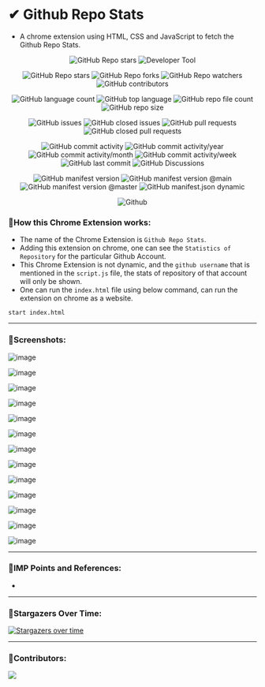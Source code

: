 # ✔ Github Repo Stats
- A chrome extension using HTML, CSS and JavaScript to fetch the Github Repo Stats.

<p align = "center">
	<img src = "https://img.shields.io/badge/Chrome Extension-Github Repo Stats-green?style=plastic&logo=appveyor", alt = "GitHub Repo stars">
	<img src = "https://img.shields.io/badge/Chrome Extension-Developer Tool-green?style=plastic&logo=appveyor", alt = "Developer Tool">
</p>
<p align = "center">
	<img src = "https://img.shields.io/github/stars/akash-rajak/Github-Repo-Stats?style=social", alt = "GitHub Repo stars">
	<img src = "https://img.shields.io/github/forks/akash-rajak/Github-Repo-Stats?style=social", alt = "GitHub Repo forks">
	<img src = "https://img.shields.io/github/watchers/akash-rajak/Github-Repo-Stats?style=social", alt = "GitHub Repo watchers">
	<img src = "https://img.shields.io/github/contributors/akash-rajak/Github-Repo-Stats?style=social", alt = "GitHub contributors">
</p>
<p align = "center">
	<img src = "https://img.shields.io/github/languages/count/akash-rajak/Github-Repo-Stats?style=social", alt = "GitHub language count">
	<img src = "https://img.shields.io/github/languages/top/akash-rajak/Github-Repo-Stats?style=social", alt = "GitHub top language">
	<img src = "https://img.shields.io/github/directory-file-count/akash-rajak/Github-Repo-Stats?style=social", alt = "GitHub repo file count">
	<img src = "https://img.shields.io/github/repo-size/akash-rajak/Github-Repo-Stats?style=social", alt = "GitHub repo size">
</p>
<p align = "center">
	<img src = "https://img.shields.io/github/issues/akash-rajak/Github-Repo-Stats", alt = "GitHub issues">
	<img src = "https://img.shields.io/github/issues-closed/akash-rajak/Github-Repo-Stats", alt = "GitHub closed issues">
	<img src = "https://img.shields.io/github/issues-pr/akash-rajak/Github-Repo-Stats", alt = "GitHub pull requests">
	<img src = "https://img.shields.io/github/issues-pr-closed/akash-rajak/Github-Repo-Stats", alt = "GitHub closed pull requests">
</p>
<p align = "center">
	<img src = "https://img.shields.io/github/commit-activity/t/akash-rajak/Github-Repo-Stats", alt = "GitHub commit activity">
	<img src = "https://img.shields.io/github/commit-activity/y/akash-rajak/Github-Repo-Stats", alt = "GitHub commit activity/year">
	<img src = "https://img.shields.io/github/commit-activity/m/akash-rajak/Github-Repo-Stats", alt = "GitHub commit activity/month">
	<img src = "https://img.shields.io/github/commit-activity/w/akash-rajak/Github-Repo-Stats", alt = "GitHub commit activity/week">
	<img src = "https://img.shields.io/github/last-commit/akash-rajak/Github-Repo-Stats", alt = "GitHub last commit">
	<img src = "https://img.shields.io/github/discussions/akash-rajak/Github-Repo-Stats", alt = "GitHub Discussions">
</p>
<p align = "center">
	<img src = "https://img.shields.io/github/manifest-json/v/akash-rajak/Github-Repo-Stats", alt = "GitHub manifest version">
	<img src = "https://img.shields.io/github/manifest-json/v/akash-rajak/Github-Repo-Stats/main", alt = "GitHub manifest version @main">
	<img src = "https://img.shields.io/github/manifest-json/v/akash-rajak/Github-Repo-Stats/master", alt = "GitHub manifest version @master">
	<img src = "https://img.shields.io/github/manifest-json/permissions/akash-rajak/Github-Repo-Stats", alt = "GitHub manifest.json dynamic">
</p>
<!-- The Id should be of chrome webstore (After publishing it on Chrome Webstore) - do it later
<p align = "center">
	<img alt="Chrome Web Store Price" src="https://img.shields.io/chrome-web-store/price/halpbhjhmnkhoceccobkkfmdggmdpkcc">
	<img alt="Chrome Web Store Rating" src="https://img.shields.io/chrome-web-store/rating/halpbhjhmnkhoceccobkkfmdggmdpkcc">
	<img alt="Chrome Web Store Rating Count" src="https://img.shields.io/chrome-web-store/rating-count/halpbhjhmnkhoceccobkkfmdggmdpkcc">
	<img alt="Chrome Web Store Stars" src="https://img.shields.io/chrome-web-store/stars/halpbhjhmnkhoceccobkkfmdggmdpkcc">
	<img alt="Chrome Web Store Users" src="https://img.shields.io/chrome-web-store/users/halpbhjhmnkhoceccobkkfmdggmdpkcc">
	<img alt="Chrome Web Store" src="https://img.shields.io/chrome-web-store/v/halpbhjhmnkhoceccobkkfmdggmdpkcc">
</p>
-->
<p align = "center">
	<img src = "https://img.shields.io/github/license/akash-rajak/Github-Repo-Stats", alt = "Github">
</p>

### 📌How this Chrome Extension works:
- The name of the Chrome Extension is `Github Repo Stats`.
- Adding this extension on chrome, one can see the `Statistics of Repository` for the particular Github Account.
- This Chrome Extension is not dynamic, and the `github username` that is mentioned in the `script.js` file, the stats of repository of that account will only be shown.
- One can run the `index.html` file using below command, can run the extension on chrome as a website.
```
start index.html
```

****

### 📌Screenshots:

![image](https://github.com/akash-rajak/Github-Repo-Stats/assets/57003737/cb6913e5-1ba9-4f78-99cb-ef98cdaddbe2)

![image](https://github.com/akash-rajak/Github-Repo-Stats/assets/57003737/c0f4d8c0-940d-4ce4-9cd3-16c52d645958)

![image](https://github.com/akash-rajak/Github-Repo-Stats/assets/57003737/b5ffd4ae-83e7-4187-b41b-3db913a4c478)

![image](https://github.com/akash-rajak/Github-Repo-Stats/assets/57003737/da81fe9f-3873-43fc-ad77-21a2abe4aa4a)

![image](https://github.com/akash-rajak/Github-Repo-Stats/assets/57003737/914313fc-e4d5-41f5-953d-84d591d58641)

![image](https://github.com/akash-rajak/Github-Repo-Stats/assets/57003737/29c19411-0233-4719-bfb5-29815c4bc87b)

![image](https://github.com/akash-rajak/Github-Repo-Stats/assets/57003737/b48fe504-266e-438c-91bb-d61f8f211f63)

![image](https://github.com/akash-rajak/Github-Repo-Stats/assets/57003737/2887d782-2544-484b-a2d4-efd9e00007c7)

![image](https://github.com/akash-rajak/Github-Repo-Stats/assets/57003737/e0909a71-ad5c-4fec-a097-3135bfb4b797)

![image](https://github.com/akash-rajak/Github-Repo-Stats/assets/57003737/0131124e-2af0-4216-91fd-1a320571b2a1)

![image](https://github.com/akash-rajak/Github-Repo-Stats/assets/57003737/5364bb21-9d63-4b4e-953c-f3f31ce7c546)

![image](https://github.com/akash-rajak/Github-Repo-Stats/assets/57003737/ea9d2449-bac1-4095-a233-f191c2ddb717)

![image](https://github.com/akash-rajak/Github-Repo-Stats/assets/57003737/51a91d6c-f039-41cf-856a-4945ddfab693)

****

### 📌IMP Points and References:
- 

****

### 🌟Stargazers Over Time:
[![Stargazers over time](https://starchart.cc/akash-rajak/Github-Repo-Stats.svg)](https://starchart.cc/akash-rajak/Github-Repo-Stats)

****

### 📌Contributors:
<a href="https://github.com/akash-rajak/Github-Repo-Stats/graphs/contributors">
  <img src="https://contrib.rocks/image?repo=akash-rajak/Github-Repo-Stats" />
</a>

